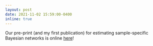 ```yaml
---
layout: post
date: 2021-11-02 15:59:00-0400
inline: true
---
```


Our pre-print (and my first publication) for estimating sample-specific
Bayesian networks is online [here](https://arxiv.org/abs/2111.01104)!

